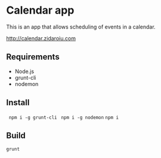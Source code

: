 # Calendar app

This is an app that allows scheduling of events in a calendar.

http://calendar.zidaroiu.com

## Requirements

- Node.js
- grunt-cli
- nodemon

## Install

``` npm i -g grunt-cli```
``` npm i -g nodemon```
``` npm i ```

## Build

``` grunt ```
